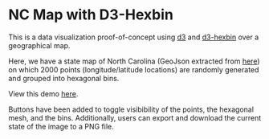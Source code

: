 # NC Map with D3-Hexbin

This is a data visualization proof-of-concept using [d3](https://d3js.org/) and [d3-hexbin](https://github.com/d3/d3-hexbin) over a geographical map.

Here, we have a state map of North Carolina (GeoJson extracted from [here](https://team.carto.com/u/piensaenpixel/tables/us_states_geojson/public)) on which 2000 points (longitude/latitude locations) are randomly generated and grouped into hexagonal bins.

View this demo [here](https://mbwatson.github.io/nc-hexbins/).

Buttons have been added to toggle visibibility of the points, the hexagonal mesh, and the bins. Additionally, users can export and download the current state of the image to a PNG file.
